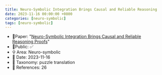 ```yaml
---
title: Neuro-Symbolic Integration Brings Causal and Reliable Reasoning Proofs
date: 2023-11-16 00:00:00 +0800
categories: [neuro-symbolic]
tags: [neuro-symbolic]
---
```


- 📙Paper: "[Neuro-Symbolic Integration Brings Causal and Reliable Reasoning Proofs](https://www.semanticscholar.org/paper/Neuro-Symbolic-Integration-Brings-Causal-and-Proofs-Yang-Li/a26fa1983e4bc7c5b55cd5a1296afe6f876baa03)"
- 🔑Public: ✅
- ⚲ Area: Neuro-symbolic
- 📅 Date: 2023-11-16
- 🔎 Taxonomy: puzzle translation
- 📝 References: 26
